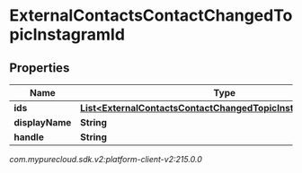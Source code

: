 # ExternalContactsContactChangedTopicInstagramId


## Properties

| Name | Type | Description | Notes |
| ------------ | ------------- | ------------- | ------------- |
| **ids** | [**List&lt;ExternalContactsContactChangedTopicInstagramScopedId&gt;**](ExternalContactsContactChangedTopicInstagramScopedId) |  |  [optional] |
| **displayName** | **String** |  |  [optional] |
| **handle** | **String** |  |  [optional] |




_com.mypurecloud.sdk.v2:platform-client-v2:215.0.0_

